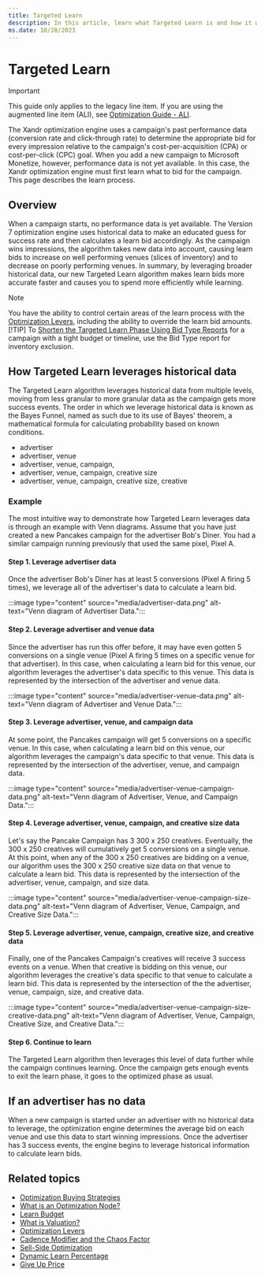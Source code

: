 ```yaml
---
title: Targeted Learn
description: In this article, learn what Targeted Learn is and how it works with an example.
ms.date: 10/28/2023
---
```


# Targeted Learn

> [!IMPORTANT]
> This guide only applies to the legacy line item. If you are using the augmented line item (ALI), see [Optimization Guide - ALI](optimization-guide-ali.md).

The Xandr optimization engine uses a campaign's past performance data (conversion rate and click-through rate) to determine the appropriate bid for every impression relative to the campaign's cost-per-acquisition (CPA) or cost-per-click (CPC) goal. When you add a new campaign to Microsoft Monetize, however, performance data is not yet available. In this case, the Xandr optimization engine must first learn what to bid for the campaign. This page describes the learn process.

## Overview

When a campaign starts, no performance data is yet available. The Version 7 optimization engine uses historical data to make an educated guess for success rate and then calculates a learn bid accordingly. As the campaign wins impressions, the algorithm takes new data into account, causing learn bids to increase on well performing venues (slices of inventory) and to decrease on poorly performing venues. In summary, by leveraging broader historical data, our new Targeted Learn algorithm makes learn bids more accurate faster and causes you to spend more efficiently while learning.

> [!NOTE]
> You have the ability to control certain areas of the learn process with the [Optimization Levers](optimization-levers.md), including the ability to override the learn bid amounts.
> [!TIP]
> To [Shorten the Targeted Learn Phase Using Bid Type Reports](shorten-the-targeted-learn-phase-using-bid-type-reports.md) for a campaign with a tight budget or timeline, use the Bid Type report for inventory exclusion.

## How Targeted Learn leverages historical data

The Targeted Learn algorithm leverages historical data from multiple levels, moving from less granular to more granular data as the campaign gets more success events. The order in which we leverage historical data is known as the Bayes Funnel, named as such due to its use of Bayes' theorem, a mathematical formula for calculating probability based on known conditions.

- advertiser
- advertiser, venue
- advertiser, venue, campaign,
- advertiser, venue, campaign, creative size
- advertiser, venue, campaign, creative size, creative

### Example

The most intuitive way to demonstrate how Targeted Learn leverages data is through an example with Venn diagrams. Assume that you have just created a new Pancakes campaign for the advertiser Bob's Diner. You had a similar campaign running previously that used the same pixel, Pixel A.

#### Step 1. Leverage advertiser data

Once the advertiser Bob's Diner has at least 5 conversions (Pixel A firing 5 times), we leverage all of the advertiser's data to calculate a learn bid.

:::image type="content" source="media/advertiser-data.png" alt-text="Venn diagram of Advertiser Data.":::

#### Step 2. Leverage advertiser and venue data

Since the advertiser has run this offer before, it may have even gotten 5 conversions on a single venue (Pixel A firing 5 times on a specific venue for that advertiser). In this case, when calculating a learn bid for this venue, our algorithm leverages the advertiser's data specific to this venue. This data is represented by the intersection of the advertiser and venue data.

:::image type="content" source="media/advertiser-venue-data.png" alt-text="Venn diagram of Advertiser and Venue Data.":::

#### Step 3. Leverage advertiser, venue, and campaign data

At some point, the Pancakes campaign will get 5 conversions on a specific venue. In this case, when calculating a learn bid on this venue, our algorithm leverages the campaign's data specific to that venue. This data is represented by the intersection of the advertiser, venue, and campaign data.

:::image type="content" source="media/advertiser-venue-campaign-data.png" alt-text="Venn diagram of Advertiser, Venue, and Campaign Data.":::

#### Step 4. Leverage advertiser, venue, campaign, and creative size data

Let's say the Pancake Campaign has 3 300 x 250 creatives. Eventually, the 300 x 250 creatives will cumulatively get 5 conversions on a single venue. At this point, when any of the 300 x 250 creatives are bidding on a venue, our algorithm uses the 300 x 250 creative size data on that venue to calculate a learn bid. This data is represented by the intersection of the advertiser, venue, campaign, and size data.

:::image type="content" source="media/advertiser-venue-campaign-size-data.png" alt-text="Venn diagram of Advertiser, Venue, Campaign, and Creative Size Data.":::

#### Step 5. Leverage advertiser, venue, campaign, creative size, and creative data

Finally, one of the Pancakes Campaign's creatives will receive 3 success events on a venue. When that creative is bidding on this venue, our algorithm leverages the creative's data specific to that venue to calculate a learn bid. This data is represented by the intersection of the the advertiser, venue, campaign, size, and creative data.

:::image type="content" source="media/advertiser-venue-campaign-size-creative-data.png" alt-text="Venn diagram of Advertiser, Venue, Campaign, Creative Size, and Creative Data.":::

#### Step 6. Continue to learn

The Targeted Learn algorithm then leverages this level of data further while the campaign continues learning. Once the campaign gets enough events to exit the learn phase, it goes to the optimized phase as usual.

## If an advertiser has no data

When a new campaign is started under an advertiser with no historical data to leverage, the optimization engine determines the average bid on each venue and use this data to start winning impressions. Once the advertiser has 3 success events, the engine begins to leverage historical information to calculate learn bids.

## Related topics

- [Optimization Buying Strategies](optimization-buying-strategies.md)
- [What is an Optimization Node?](what-is-an-optimization-node.md)
- [Learn Budget](learn-budget.md)
- [What is Valuation?](what-is-valuation.md)
- [Optimization Levers](optimization-levers.md)
- [Cadence Modifier and the Chaos Factor](cadence-modifier-and-the-chaos-factor.md)
- [Sell-Side Optimization](sell-side-optimization.md)
- [Dynamic Learn Percentage](dynamic-learn-percentage.md)
- [Give Up Price](give-up-price.md)
